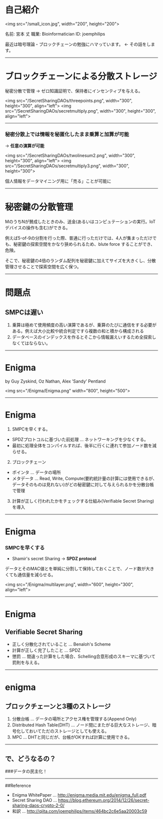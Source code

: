 
# 自己紹介

<img src="/small_icon.jpg", width="200", height="200">

名前: 宮本 丈
職業: Bioinformatician
ID: joemphilips

最近は暗号理論・ブロックチェーンの勉強にハマっています。 <- その話をします。


---

# ブロックチェーンによる分散ストレージ

秘密分散で管理 -> ゼロ知識証明で、保持者にインセンティブを与える。

<img src="/SecretSharingDAOs/threepoints.png", width="300", height="300", align="left">
<img src="/SecretSharingDAOs/secretmultiply.png", width="300", height="300", align="left">

---

### 秘密分散上では情報を秘匿化したまま乗算と加算が可能

-> **任意の演算が可能**

<img src="/SecretSharingDAOs/twolinesum2.png", width="300", height="300", align="left">
<img src="/SecretSharingDAOs/secretmultiply3.png", width="300", height="300">

個人情報をデータマイニング用に「売る」ことが可能に

---

# 秘密鍵の分散管理

MのうちNが賛成したときのみ、送金(あるいはコンピュテーションの実行。IoTデバイスの操作も含む)ができる。

例えば5-of-9の分割を行った際、普通に行っただけでは、4人が集まっただけでも、秘密鍵の探索空間をかなり狭められるため、blute force することができ、危険。

そこで、秘密鍵の4倍のランダム配列を秘密鍵に加えてサイズを大きくし、分散管理させることで探索空間を広く保つ。

---

# 問題点

## SMPCは遅い

1. 乗算は極めて使用頻度の高い演算であるが、乗算のたびに通信をする必要がある。例えば大小比較や統合判定ですら複数の和と積から構成される
2. データベースのインデックスを作るとそこから情報漏えいするため全探索しなくてはならない。

---

# Enigma

by Guy Zyskind, Oz Nathan, Alex ’Sandy’ Pentland

<img src="/Enigma/Enigma.png" width="800", height="500">

---

# Enigma

1. SMPCを早くする。
 * SPDZプロトコルに基づいた前処理 ... ネットワーキングを少なくする。
 * 最初に処理全体をコンパイルすれば、後半に行くに連れて参加ノード数を減らせる。
2. ブロックチェーン
 * ポインタ ... データの場所
 * メタデータ ... Read, Write, Compute(要約統計量の計算には使用できるが、データそのものは見れない)がどの秘密鍵に対して与えられるかを分散台帳で管理
3. 計算が正しく行われたかをチェックする仕組み(Verifiable Secret Sharing)を導入

---

# Enigma
### SMPCを早くする

* Shamir's secret Sharing -> **SPDZ protocol**

データとそのMAC値とを単純に分割して保持しておくことで、ノード数が大きくても通信量を減らせる。

<img src="/Enigma/multilayer.png", width="600", height="300", align="left">

---

# Enigma

## Verifiable Secret Sharing

* 正しく分散化されていること ... Benaloh's Scheme
* 計算が正しく完了したこと ... SPDZ
* 懲罰 ... 間違った計算をした場合、Schelling合意形成のスキーマに基づいて罰則を与える。

---

# enigma

## ブロックチェーンと3種のストレージ

1. 分散台帳 ... データの場所とアクセス権を管理する(Append Only)
2. Distributed Hash Table(DHT) ... ノード間にまたがる巨大なストレージ、暗号化しておいてただのストレージとしても使える。
3. MPC ... DHTと同じだが、台帳がOKすれば計算に使用できる。

---

## で、どうなるの？

###データの民主化！

---

##Reference

* Enigma WhitePaper ... http://enigma.media.mit.edu/enigma_full.pdf
* Secret Sharing DAO ... https://blog.ethereum.org/2014/12/26/secret-sharing-daos-crypto-2-0/
* 和訳 ... http://qiita.com/joemphilips/items/464bc2c6e5aa20003c59

